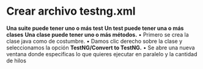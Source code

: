 Crear archivo testng.xml
========================

**Una suite puede tener uno o más test**
**Un test puede tener una o más clases**
**Una clase puede tener uno o más métodos.**
•	Primero se crea la clase java como de costumbre.
•	Damos clic derecho sobre la clase y seleccionamos la opción **TestNG/Convert to TestNG.**
•	Se abre una nueva ventana donde especificas lo que quieres ejecutar en paralelo y la cantidad de hilos	

